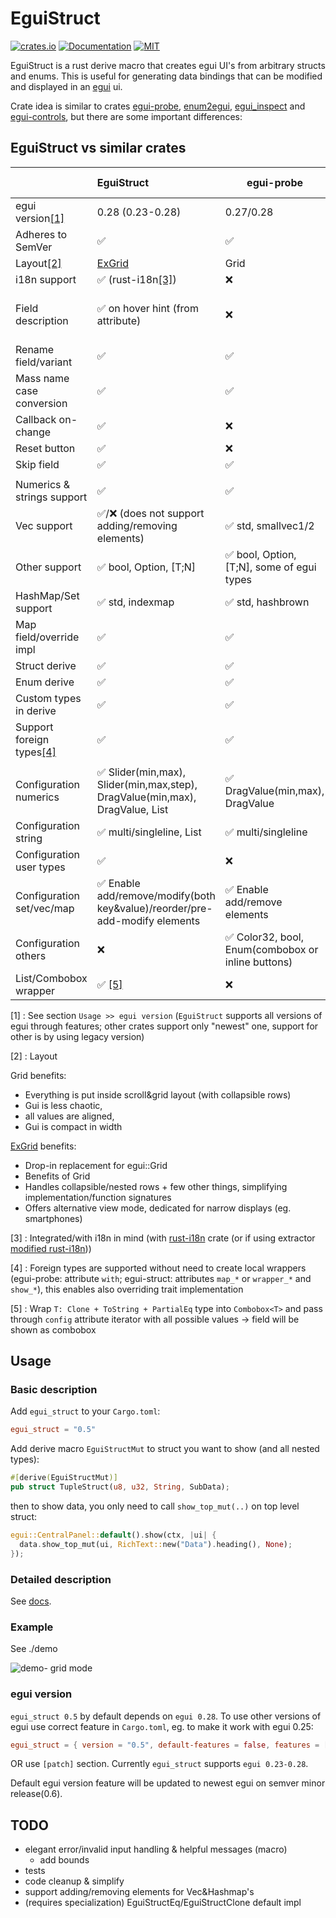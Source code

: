 # EguiStruct

[![crates.io](https://img.shields.io/crates/v/egui_struct.svg)](https://crates.io/crates/egui_struct)
[![Documentation](https://docs.rs/egui_struct/badge.svg)](https://docs.rs/egui_struct)
[![MIT](https://img.shields.io/badge/license-MIT-blue.svg)](https://github.com/PingPongun/egui_struct/blob/master/LICENSE)

EguiStruct is a rust derive macro that creates egui UI's from arbitrary structs and enums.
This is useful for generating data bindings that can be modified and displayed in an [egui](https://github.com/emilk/egui) ui.

Crate idea is similar to crates [egui-probe](https://github.com/zakarumych/egui-probe), [enum2egui](https://github.com/matthewjberger/enum2egui), [egui_inspect](https://github.com/Meisterlama/egui_inspect) and [egui-controls](https://github.com/aalekhpatel07/egui-controls), but there are some important differences:

## EguiStruct vs similar crates

|                                   | EguiStruct                                                                   | egui-probe                                        | enum2egui             | egui_inspect                 | egui-controls                     |
| :-------------------------------- | :--------------------------------------------------------------------------- | ------------------------------------------------- | :-------------------- | :--------------------------- | :-------------------------------- |
| egui version[[1]](#ref1)          | 0.28 (0.23-0.28)                                                             | 0.27/0.28                                         | 0.23/0.24.1/0.26/0.28 | 0.20                         | N/A                               |
| Adheres to SemVer                 | ✅                                                                            | ✅                                                 | ❌                     | ✅                            | ✅                                 |
| Layout[[2]](#ref2)                | [ExGrid](https://crates.io/crates/exgrid)                                    | Grid                                              | Group/nested          | Nested                       | Grid                              |
| i18n support                      | ✅ (rust-i18n[[3]](#ref3))                                                    | ❌                                                 | ❌                     | ❌                            | ❌                                 |
| Field description                 | ✅ on hover hint (from attribute)                                             | ❌                                                 | ❌                     | ❌                            | ✅ third column (from doc comment) |
| Rename field/variant              | ✅                                                                            | ✅                                                 | ✅/❌ (enum only)       | ❌                            | ❌                                 |
| Mass name case conversion         | ✅                                                                            | ✅                                                 | ❌                     | ❌                            | ❌                                 |
| Callback on-change                | ✅                                                                            | ❌                                                 | ❌                     | ❌                            | ❌                                 |
| Reset button                      | ✅                                                                            | ❌                                                 | ❌                     | ❌                            | ❌                                 |
| Skip field                        | ✅                                                                            | ✅                                                 | ✅                     | ✅                            | ❌                                 |
|                                   |                                                                              |                                                   |                       |                              |                                   |
| Numerics & strings support        | ✅                                                                            | ✅                                                 | ✅                     | ✅                            | ✅                                 |
| Vec support                       | ✅/❌ (does not support adding/removing elements)                              | ✅ std, smallvec1/2                                | ✅                     | ✅                            | ❌                                 |
| Other support                     | ✅ bool, Option, [T;N]                                                        | ✅ bool, Option, [T;N], some of egui types         | ✅ bool, Option        | ✅ bool, [T;N]                | ❌                                 |
| HashMap/Set support               | ✅ std, indexmap                                                              | ✅ std, hashbrown                                  | ✅ std, hashbrown      | ❌                            | ❌                                 |
| Map field/override impl           | ✅                                                                            | ✅                                                 | ❌                     | ✅                            | ❌                                 |
| Struct derive                     | ✅                                                                            | ✅                                                 | ✅                     | ✅                            | ✅                                 |
| Enum derive                       | ✅                                                                            | ✅                                                 | ✅                     | ❌                            | ❌                                 |
| Custom types in derive            | ✅                                                                            | ✅                                                 | ✅                     | ✅                            | ❌                                 |
| Support foreign types[[4]](#ref4) | ✅                                                                            | ✅                                                 | ❌                     | ❌                            | ❌                                 |
|                                   |                                                                              |                                                   |                       |                              |                                   |
| Configuration numerics            | ✅ Slider(min,max), Slider(min,max,step), DragValue(min,max), DragValue, List | ✅ DragValue(min,max), DragValue                   | ❌                     | ✅ Slider(min,max), DragValue | ❌                                 |
| Configuration string              | ✅ multi/singleline, List                                                     | ✅ multi/singleline                                | ❌                     | ✅ multi/singleline           | ❌                                 |
| Configuration user types          | ✅                                                                            | ❌                                                 | ❌                     | ❌                            | ❌                                 |
| Configuration set/vec/map         | ✅ Enable add/remove/modify(both key&value)/reorder/pre-add-modify elements   | ✅ Enable add/remove elements                      | ❌                     | ❌                            | ❌                                 |
| Configuration others              | ❌                                                                            | ✅ Color32, bool, Enum(combobox or inline buttons) | ❌                     | ❌                            | ❌                                 |
| List/Combobox wrapper             | ✅ [[5]](#ref5)                                                               | ❌                                                 | ❌                     | ❌                            | ❌                                 |

[<a id="ref1">1</a>] : See section `Usage >> egui version` (`EguiStruct` supports all versions of egui through features; other crates support only "newest" one, support for other is by using legacy version)

[<a id="ref2">2</a>] : Layout

Grid benefits:

- Everything is put inside scroll&grid layout (with collapsible rows)
- Gui is less chaotic,
- all values are aligned,
- Gui is compact in width

[ExGrid](https://crates.io/crates/exgrid) benefits:

- Drop-in replacement for egui::Grid
- Benefits of Grid
- Handles collapsible/nested rows + few other things, simplifying implementation/function signatures
- Offers alternative view mode, dedicated for narrow displays (eg. smartphones)

[<a id="ref3">3</a>] : Integrated/with i18n in mind (with [rust-i18n](https://github.com/longbridgeapp/rust-i18n) crate (or if using extractor [modified rust-i18n](https://github.com/PingPongun/rust-i18n.git)))

[<a id="ref4">4</a>] : Foreign types are supported without need to create local wrappers (egui-probe: attribute `with`; egui-struct: attributes `map_*` or `wrapper_*` and `show_*`), this enables also overriding trait implementation

[<a id="ref5">5</a>] : Wrap `T: Clone + ToString + PartialEq` type into `Combobox<T>` and pass through `config` attribute iterator with all possible values → field will be shown as combobox


## Usage

### Basic description

Add `egui_struct` to your `Cargo.toml`:

```toml
egui_struct = "0.5"
```

Add derive macro `EguiStructMut` to struct you want to show (and all nested types):

```Rust
#[derive(EguiStructMut)]
pub struct TupleStruct(u8, u32, String, SubData);
```

then to show data, you only need to call `show_top_mut(..)` on top level struct:

```Rust
egui::CentralPanel::default().show(ctx, |ui| {
  data.show_top_mut(ui, RichText::new("Data").heading(), None);
});
```

### Detailed description

See [docs](https://docs.rs/egui_struct/latest/egui_struct/index.html).

### Example

See ./demo

![demo- grid mode](https://github.com/PingPongun/egui_struct/assets/46752179/5c7281f7-4fba-4fc5-8a4d-de36000155f6)

### egui version

`egui_struct 0.5` by default depends on `egui 0.28`. To use other versions of egui use correct feature in `Cargo.toml`, eg. to make it work with egui 0.25:

```toml
egui_struct = { version = "0.5", default-features = false, features = [ "egui25" ] }
```

OR use `[patch]` section. Currently `egui_struct` supports `egui 0.23-0.28`.

Default egui version feature will be updated to newest egui on semver minor release(0.6).

## TODO

- elegant error/invalid input handling & helpful messages (macro)
  - add bounds
- tests
- code cleanup & simplify
- support adding/removing elements for Vec&Hashmap's
- (requires specialization) EguiStructEq/EguiStructClone default impl
